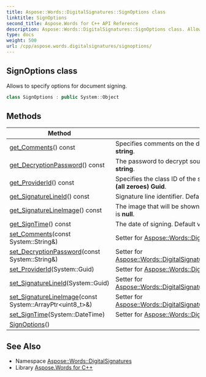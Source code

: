 ```yaml
---
title: Aspose::Words::DigitalSignatures::SignOptions class
linktitle: SignOptions
second_title: Aspose.Words for C++ API Reference
description: Aspose::Words::DigitalSignatures::SignOptions class. Allows to specify options for document signing in C++.
type: docs
weight: 500
url: /cpp/aspose.words.digitalsignatures/signoptions/
---
```

## SignOptions class


Allows to specify options for document signing.

```cpp
class SignOptions : public System::Object
```

## Methods

| Method | Description |
| --- | --- |
| [get_Comments](./get_comments/)() const | Specifies comments on the digital signature. Default value is **empty string**. |
| [get_DecryptionPassword](./get_decryptionpassword/)() const | The password to decrypt source document. Default value is **empty string**. |
| [get_ProviderId](./get_providerid/)() const | Specifies the class ID of the signature provider. Default value is **Empty (all zeroes) Guid**. |
| [get_SignatureLineId](./get_signaturelineid/)() const | Signature line identifier. Default value is **Empty (all zeroes) Guid**. |
| [get_SignatureLineImage](./get_signaturelineimage/)() const | The image that will be shown in associated [SignatureLine](../../aspose.words.drawing/signatureline/). Default value is **null**. |
| [get_SignTime](./get_signtime/)() const | The date of signing. Default value is **current time** (**Now**). |
| [set_Comments](./set_comments/)(const System::String\&) | Setter for [Aspose::Words::DigitalSignatures::SignOptions::get_Comments](./get_comments/). |
| [set_DecryptionPassword](./set_decryptionpassword/)(const System::String\&) | Setter for [Aspose::Words::DigitalSignatures::SignOptions::get_DecryptionPassword](./get_decryptionpassword/). |
| [set_ProviderId](./set_providerid/)(System::Guid) | Setter for [Aspose::Words::DigitalSignatures::SignOptions::get_ProviderId](./get_providerid/). |
| [set_SignatureLineId](./set_signaturelineid/)(System::Guid) | Setter for [Aspose::Words::DigitalSignatures::SignOptions::get_SignatureLineId](./get_signaturelineid/). |
| [set_SignatureLineImage](./set_signaturelineimage/)(const System::ArrayPtr\<uint8_t\>\&) | Setter for [Aspose::Words::DigitalSignatures::SignOptions::get_SignatureLineImage](./get_signaturelineimage/). |
| [set_SignTime](./set_signtime/)(System::DateTime) | Setter for [Aspose::Words::DigitalSignatures::SignOptions::get_SignTime](./get_signtime/). |
| [SignOptions](./signoptions/)() |  |
## See Also

* Namespace [Aspose::Words::DigitalSignatures](../)
* Library [Aspose.Words for C++](../../)
